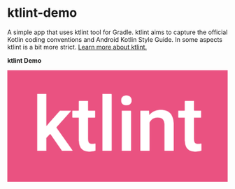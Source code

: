 # ktlint-demo

A simple app that uses ktlint tool for Gradle. ktlint aims to capture the official Kotlin coding conventions and Android Kotlin Style Guide. In some aspects ktlint is a bit more strict. [Learn more about ktlint.](https://pinterest.github.io/ktlint/)

**ktlint Demo**

<img src="https://github.com/raheemadamboev/ktlint-demo/blob/master/banner.png" />
